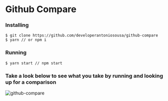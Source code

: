 # Github Compare

### Installing

```
$ git clone https://github.com/developerantoniosousa/github-compare
$ yarn // or npm i
```

### Running

```
$ yarn start // npm start
```

### Take a look below to see what you take by running and looking up for a comparison

![github-compare](https://user-images.githubusercontent.com/43496900/125124128-01063180-e0ce-11eb-9b5d-5329b3799fcf.png)

